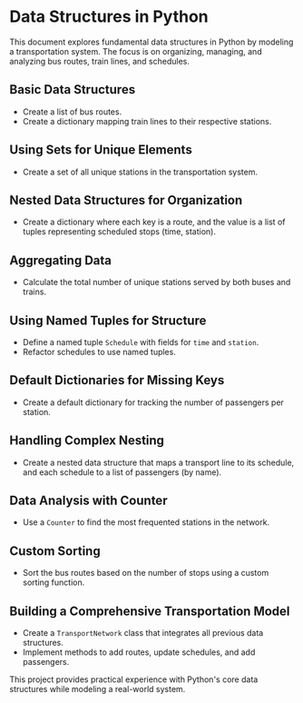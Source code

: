 # Data Structures in Python

This document explores fundamental data structures in Python by modeling a transportation system. The focus is on organizing, managing, and analyzing bus routes, train lines, and schedules.

## Basic Data Structures
- Create a list of bus routes.
- Create a dictionary mapping train lines to their respective stations.

## Using Sets for Unique Elements
- Create a set of all unique stations in the transportation system.

## Nested Data Structures for Organization
- Create a dictionary where each key is a route, and the value is a list of tuples representing scheduled stops (time, station).

## Aggregating Data
- Calculate the total number of unique stations served by both buses and trains.

## Using Named Tuples for Structure
- Define a named tuple `Schedule` with fields for `time` and `station`.
- Refactor schedules to use named tuples.

## Default Dictionaries for Missing Keys
- Create a default dictionary for tracking the number of passengers per station.

## Handling Complex Nesting
- Create a nested data structure that maps a transport line to its schedule, and each schedule to a list of passengers (by name).

## Data Analysis with Counter
- Use a `Counter` to find the most frequented stations in the network.

## Custom Sorting
- Sort the bus routes based on the number of stops using a custom sorting function.

## Building a Comprehensive Transportation Model
- Create a `TransportNetwork` class that integrates all previous data structures.
- Implement methods to add routes, update schedules, and add passengers.

This project provides practical experience with Python's core data structures while modeling a real-world system.


